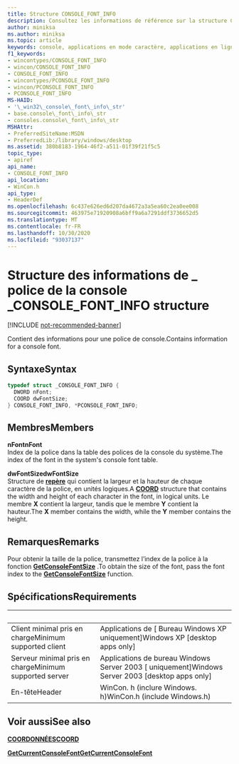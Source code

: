 ```yaml
---
title: Structure CONSOLE_FONT_INFO
description: Consultez les informations de référence sur la structure CONSOLE_FONT_INFO, qui contient l’index et la taille d’une police de console.
author: miniksa
ms.author: miniksa
ms.topic: article
keywords: console, applications en mode caractère, applications en ligne de commande, applications de terminal, API console
f1_keywords:
- wincontypes/CONSOLE_FONT_INFO
- wincon/CONSOLE_FONT_INFO
- CONSOLE_FONT_INFO
- wincontypes/PCONSOLE_FONT_INFO
- wincon/PCONSOLE_FONT_INFO
- PCONSOLE_FONT_INFO
MS-HAID:
- '\_win32\_console\_font\_info\_str'
- base.console\_font\_info\_str
- consoles.console\_font\_info\_str
MSHAttr:
- PreferredSiteName:MSDN
- PreferredLib:/library/windows/desktop
ms.assetid: 380b8183-1964-46f2-a511-01f39f21f5c5
topic_type:
- apiref
api_name:
- CONSOLE_FONT_INFO
api_location:
- WinCon.h
api_type:
- HeaderDef
ms.openlocfilehash: 6c437e626ed6d207da4672a3a5ea60c2ea0ee008
ms.sourcegitcommit: 463975e71920908a6bff9a6a7291ddf3736652d5
ms.translationtype: MT
ms.contentlocale: fr-FR
ms.lasthandoff: 10/30/2020
ms.locfileid: "93037137"
---
```

# <a name="console_font_info-structure"></a><span data-ttu-id="e8847-104">Structure des informations de \_ police de la console \_</span><span class="sxs-lookup"><span data-stu-id="e8847-104">CONSOLE\_FONT\_INFO structure</span></span>

[!INCLUDE [not-recommended-banner](./includes/not-recommended-banner.md)]

<span data-ttu-id="e8847-105">Contient des informations pour une police de console.</span><span class="sxs-lookup"><span data-stu-id="e8847-105">Contains information for a console font.</span></span>

## <a name="syntax"></a><span data-ttu-id="e8847-106">Syntaxe</span><span class="sxs-lookup"><span data-stu-id="e8847-106">Syntax</span></span>

```C
typedef struct _CONSOLE_FONT_INFO {
  DWORD nFont;
  COORD dwFontSize;
} CONSOLE_FONT_INFO, *PCONSOLE_FONT_INFO;
```

## <a name="members"></a><span data-ttu-id="e8847-107">Membres</span><span class="sxs-lookup"><span data-stu-id="e8847-107">Members</span></span>

<span data-ttu-id="e8847-108">**nFont**</span><span class="sxs-lookup"><span data-stu-id="e8847-108">**nFont**</span></span>  
<span data-ttu-id="e8847-109">Index de la police dans la table des polices de la console du système.</span><span class="sxs-lookup"><span data-stu-id="e8847-109">The index of the font in the system's console font table.</span></span>

<span data-ttu-id="e8847-110">**dwFontSize**</span><span class="sxs-lookup"><span data-stu-id="e8847-110">**dwFontSize**</span></span>  
<span data-ttu-id="e8847-111">Structure de [**repère**](coord-str.md) qui contient la largeur et la hauteur de chaque caractère de la police, en unités logiques.</span><span class="sxs-lookup"><span data-stu-id="e8847-111">A [**COORD**](coord-str.md) structure that contains the width and height of each character in the font, in logical units.</span></span> <span data-ttu-id="e8847-112">Le membre **X** contient la largeur, tandis que le membre **Y** contient la hauteur.</span><span class="sxs-lookup"><span data-stu-id="e8847-112">The **X** member contains the width, while the **Y** member contains the height.</span></span>

## <a name="remarks"></a><span data-ttu-id="e8847-113">Remarques</span><span class="sxs-lookup"><span data-stu-id="e8847-113">Remarks</span></span>

<span data-ttu-id="e8847-114">Pour obtenir la taille de la police, transmettez l’index de la police à la fonction [**GetConsoleFontSize**](getconsolefontsize.md) .</span><span class="sxs-lookup"><span data-stu-id="e8847-114">To obtain the size of the font, pass the font index to the [**GetConsoleFontSize**](getconsolefontsize.md) function.</span></span>

## <a name="requirements"></a><span data-ttu-id="e8847-115">Spécifications</span><span class="sxs-lookup"><span data-stu-id="e8847-115">Requirements</span></span>

| &nbsp; | &nbsp; |
|-|-|
| <span data-ttu-id="e8847-116">Client minimal pris en charge</span><span class="sxs-lookup"><span data-stu-id="e8847-116">Minimum supported client</span></span> | <span data-ttu-id="e8847-117">Applications de \[ Bureau Windows XP uniquement\]</span><span class="sxs-lookup"><span data-stu-id="e8847-117">Windows XP \[desktop apps only\]</span></span> |
| <span data-ttu-id="e8847-118">Serveur minimal pris en charge</span><span class="sxs-lookup"><span data-stu-id="e8847-118">Minimum supported server</span></span> | <span data-ttu-id="e8847-119">Applications de bureau Windows Server 2003 \[ uniquement\]</span><span class="sxs-lookup"><span data-stu-id="e8847-119">Windows Server 2003 \[desktop apps only\]</span></span> |
| <span data-ttu-id="e8847-120">En-tête</span><span class="sxs-lookup"><span data-stu-id="e8847-120">Header</span></span> | <span data-ttu-id="e8847-121">WinCon. h (inclure Windows. h)</span><span class="sxs-lookup"><span data-stu-id="e8847-121">WinCon.h (include Windows.h)</span></span> |

## <a name="see-also"></a><span data-ttu-id="e8847-122">Voir aussi</span><span class="sxs-lookup"><span data-stu-id="e8847-122">See also</span></span>

[<span data-ttu-id="e8847-123">**COORDONNÉES**</span><span class="sxs-lookup"><span data-stu-id="e8847-123">**COORD**</span></span>](coord-str.md)

[<span data-ttu-id="e8847-124">**GetCurrentConsoleFont**</span><span class="sxs-lookup"><span data-stu-id="e8847-124">**GetCurrentConsoleFont**</span></span>](getcurrentconsolefont.md)
